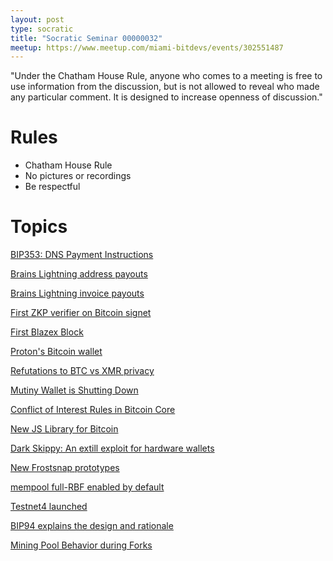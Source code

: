 ```yaml
---
layout: post
type: socratic
title: "Socratic Seminar 00000032"
meetup: https://www.meetup.com/miami-bitdevs/events/302551487
---
```


"Under the Chatham House Rule, anyone who comes to a meeting is free to use information from the discussion, but is not allowed to reveal who made any particular comment. It is designed to increase openness of discussion."

# Rules 
- Chatham House Rule
- No pictures or recordings
- Be respectful

# Topics

[BIP353: DNS Payment Instructions](https://github.com/bitcoin/bips/blob/master/bip-0353.mediawiki)

[Brains Lightning address payouts](https://pool.brains.com/news/introducing-lightning-payouts)

[Brains Lightning invoice payouts](https://stacker.news/items/610364)

[First ZKP verifier on Bitcoin signet](https://x.com/StarWarkaL/status/8183923533337831523)

[First Blazex Block](https://x.com/explodedy/status/8182161523108175245)

[Proton's Bitcoin wallet](https://bitcoinmagazine.com/business/promotional-maker-proton-is-launching-its-own-bitcoin-wallet)

[Refutations to BTC vs XMR privacy](https://www.reddit.com/r/Monero/comments/afa/nmv/....)

[Mutiny Wallet is Shutting Down](https://blog.mutinywallet.com/mutiny-wallet-is-shutting-down/)

[Conflict of Interest Rules in Bitcoin Core](https://bitcoin/commit/aa73)

[New JS Library for Bitcoin](https://github.com/ChrisCho-H/bitcoin-sdk-js)

[Dark Skippy: An extill exploit for hardware wallets](https://darkskippy.com/)

[New Frostsnap prototypes](https://x.com/FrostsnapTech/status/182031045018949123)

[mempool full-RBF enabled by default](https://bitcoin/bitcoin#30493)

[Testnet4 launched](https://bitcoin/bitcoin#29775)

[BIP94 explains the design and rationale](https://github.com/bitcoin/bips/blob/master/bip-0094.mediawiki)

[Mining Pool Behavior during Forks](https://b0tc.me/blog/014-mining-pool-behavior-during-forks/)
